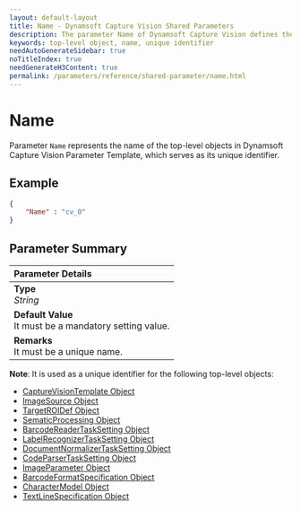 ```yaml
---
layout: default-layout
title: Name - Dynamsoft Capture Vision Shared Parameters
description: The parameter Name of Dynamsoft Capture Vision defines the unique identifier of top-level objects.
keywords: top-level object, name, unique identifier
needAutoGenerateSidebar: true
noTitleIndex: true
needGenerateH3Content: true
permalink: /parameters/reference/shared-parameter/name.html
---
```


# Name

Parameter `Name` represents the name of the top-level objects in Dynamsoft Capture Vision Parameter Template, which serves as its unique identifier.

## Example

```json
{
    "Name" : "cv_0"
}
```

## Parameter Summary

| Parameter Details |
| :----------------------------------- |
| **Type**<br>*String* |
| **Default Value**<br>It must be a mandatory setting value. |
| **Remarks**<br>It must be a unique name. |

**Note**: It is used as a unique identifier for the following top-level objects:

- [CaptureVisionTemplate Object](../../file/capture-vision-template.md)
- [ImageSource Object](../../file/image-source.md)
- [TargetROIDef Object](../../file/target-roi-definition/index.md)
- [SematicProcessing Object](../../file/semantic-processing/index.md)
- [BarcodeReaderTaskSetting Object](../../file/task-settings/barcode-reader-task-settings.md)
- [LabelRecognizerTaskSetting Object](../../file/task-settings/label-recognizer-task-settings.md)
- [DocumentNormalizerTaskSetting Object](../../file/task-settings/document-normalizer-task-settings.md)
- [CodeParserTaskSetting Object](../../file/task-settings/code-parser-task-settings.md)
- [ImageParameter Object](../../file/image-parameter.md)
- [BarcodeFormatSpecification Object](../../file/auxiliary/barcode-format-specification.md)
- [CharacterModel Object](../../file/auxiliary/character-model.md)
- [TextLineSpecification Object](../../file/auxiliary/textline-specification.md)

